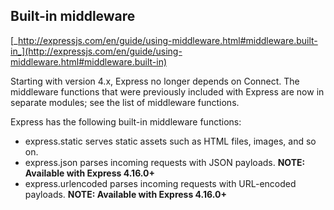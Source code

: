 ## Built-in middleware
[_http://expressjs.com/en/guide/using-middleware.html#middleware.built-in_](http://expressjs.com/en/guide/using-middleware.html#middleware.built-in)

Starting with version 4.x, Express no longer depends on Connect. The middleware functions that were previously included with Express are now in separate modules; see the list of middleware functions.

Express has the following built-in middleware functions:

* express.static serves static assets such as HTML files, images, and so on.
* express.json parses incoming requests with JSON payloads. **NOTE: Available with Express 4.16.0+**
* express.urlencoded parses incoming requests with URL-encoded payloads. **NOTE: Available with Express 4.16.0+**